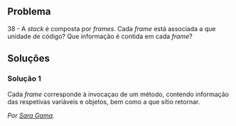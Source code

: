 ## Problema

38 - A _stack_ é composta por _frames_. Cada _frame_ está associada a que
unidade de código? Que informação é contida em cada _frame_?

## Soluções

### Solução 1

Cada _frame_ corresponde à invocaçao de um método, contendo informação das
respetivas variáveis e objetos, bem como a que sítio retornar.

*Por [Sara Gama](https://github.com/serapinta).*
